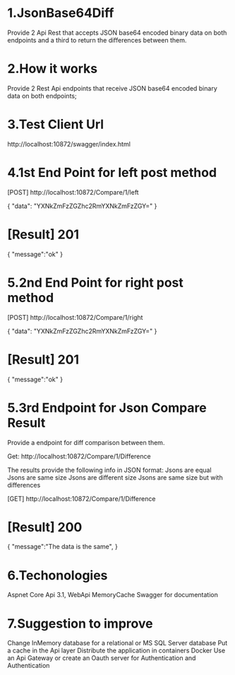 1.JsonBase64Diff
===================================================================

Provide 2 Api Rest that accepts JSON base64 encoded binary data on both endpoints and a third to return the differences between them.

2.How it works
===================================================================

Provide 2 Rest Api endpoints that receive JSON base64 encoded binary data on both endpoints;

3.Test Client Url
=====================================================================
http://localhost:10872/swagger/index.html

4.1st End Point for left post method
=====================================================================
[POST]
http://localhost:10872/Compare/1/left

{
  "data": "YXNkZmFzZGZhc2RmYXNkZmFzZGY="
}

[Result] 201
=====================================================================
{
  "message":"ok"
}

5.2nd End Point for right post method
=====================================================================
[POST] 
http://localhost:10872/Compare/1/right

{
  "data": "YXNkZmFzZGZhc2RmYXNkZmFzZGY="
}

[Result] 201
=====================================================================
{
  "message":"ok"
}

5.3rd Endpoint for Json Compare Result 
=====================================================================
Provide a endpoint for diff comparison between them.

Get: http://localhost:10872/Compare/1/Difference

The results provide the following info in JSON format:
Jsons are equal
Jsons are same size
Jsons are different size
Jsons are same size but with differences

[GET] 
http://localhost:10872/Compare/1/Difference

[Result] 200
=====================================================================
{
  "message":"The data is the same",
}

6.Techonologies
========================
Aspnet Core Api 3.1,
WebApi
MemoryCache
Swagger for documentation

7.Suggestion to improve
==============================
Change InMemory database for a relational or MS SQL Server database
Put a cache in the Api layer
Distribute the application in containers Docker
Use an Api Gateway or create an Oauth server for Authentication and Authentication


